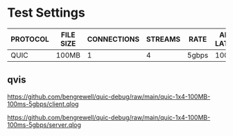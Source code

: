 # Test Settings

|PROTOCOL|FILE SIZE|CONNECTIONS|STREAMS|RATE|ADDED LATENCY|
|---|---|---|---|---|---|
|QUIC|100MB|1|4|5gbps|100ms|

## qvis

https://github.com/bengrewell/quic-debug/raw/main/quic-1x4-100MB-100ms-5gbps/client.qlog

https://github.com/bengrewell/quic-debug/raw/main/quic-1x4-100MB-100ms-5gbps/server.qlog
